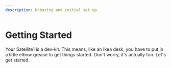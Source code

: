 ```yaml
---
description: Unboxing and initial set up.
---
```


# Getting Started

Your Satellite1 is a dev-kit.  This means, like an Ikea desk, you have to put in a little elbow grease to get things started.  Don't worry, it's actually fun.  Let's get started.
